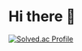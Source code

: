 # Hi there 👋


[![Solved.ac Profile](http://mazassumnida.wtf/api/v2/generate_badge?boj=nawonjin12)](https://solved.ac/nawonjin12/)
